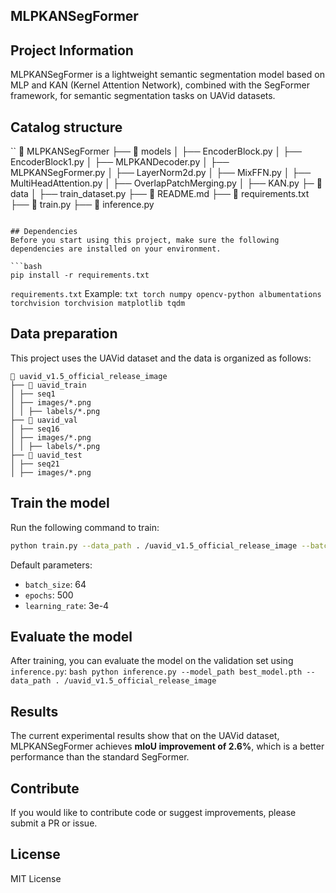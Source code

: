 ## MLPKANSegFormer

## Project Information
MLPKANSegFormer is a lightweight semantic segmentation model based on MLP and KAN (Kernel Attention Network), combined with the SegFormer framework, for semantic segmentation tasks on UAVid datasets.

## Catalog structure
``
📂 MLPKANSegFormer
├── 📂 models
│ ├── EncoderBlock.py
│ ├── EncoderBlock1.py
│ ├── MLPKANDecoder.py
│ ├── MLPKANSegFormer.py
│ ├── LayerNorm2d.py
│ ├── MixFFN.py
│ ├── MultiHeadAttention.py
│ ├── OverlapPatchMerging.py
│ ├── KAN.py
├─ 📂 data
│ ├── train_dataset.py
├── 📜 README.md
├── 📜 requirements.txt
├── 📜 train.py
├── 📜 inference.py

```

## Dependencies
Before you start using this project, make sure the following dependencies are installed on your environment.

```bash
pip install -r requirements.txt
```

``requirements.txt`` Example:
``txt
torch
numpy
opencv-python
albumentations
torchvision
torchvision
matplotlib
tqdm
``

## Data preparation
This project uses the UAVid dataset and the data is organized as follows:
```
📂 uavid_v1.5_official_release_image
├── 📂 uavid_train
│ ├── seq1
│ ├── images/*.png
│ │ ├── labels/*.png
├── 📂 uavid_val
│ ├── seq16
│ ├── images/*.png
│ │ ├── labels/*.png
├── 📂 uavid_test
│ ├── seq21
│ ├── images/*.png
```

## Train the model
Run the following command to train:
```bash
python train.py --data_path . /uavid_v1.5_official_release_image --batch_size 64 --epochs 2000
```
Default parameters:
- `batch_size`: 64
- `epochs`: 500
- `learning_rate`: 3e-4

## Evaluate the model
After training, you can evaluate the model on the validation set using ``inference.py``:
``bash
python inference.py --model_path best_model.pth --data_path . /uavid_v1.5_official_release_image
``

## Results
The current experimental results show that on the UAVid dataset, MLPKANSegFormer achieves **mIoU improvement of 2.6%**, which is a better performance than the standard SegFormer.

## Contribute
If you would like to contribute code or suggest improvements, please submit a PR or issue.

## License
MIT License
